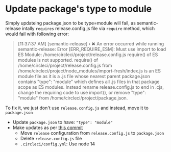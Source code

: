 # Update package's type to module

Simply updateing package.json to be type=module will fail, as semantic-release intally `requires` release.config.js file via `require` method, which would fail with following error:

> [11:37:37 AM] [semantic-release] › ✖  An error occurred while running semantic-release: Error [ERR_REQUIRE_ESM]: Must use import to load ES Module: /home/circleci/project/release.config.js
> require() of ES modules is not supported.
> require() of /home/circleci/project/release.config.js from /home/circleci/project/node_modules/import-fresh/index.js is an ES module file as it is a .js file whose nearest parent package.json contains "type": "module" which defines all .js files in that package scope as ES modules.
> Instead rename release.config.js to end in .cjs, change the requiring code to use import(), or remove "type": "module" from /home/circleci/project/package.json.

To fix it, we just don't use `release.config.js` and instead, move it to `package.json`

- Update `package.json` to have: `"type": "module"`
- Make updates as per [this commit](https://github.com/DreamworldSolutions/dw-sample-npm-module/commit/1f8c8a1dd0dbec7a477644578b08597c777a0880)
    - Move `release` configuration from `release.config.js` to `package.json`
    - Delete `release.config.js` file
    - `.circleci/config.yml`: Use node 14
